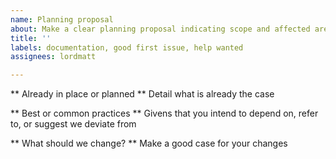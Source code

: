 ```yaml
---
name: Planning proposal
about: Make a clear planning proposal indicating scope and affected areas with title
title: ''
labels: documentation, good first issue, help wanted
assignees: lordmatt

---
```


** Already in place or planned **
Detail what is already the case

** Best or common practices **
Givens that you intend to depend on, refer to, or suggest we deviate from

** What should we change? **
Make a good case for your changes
